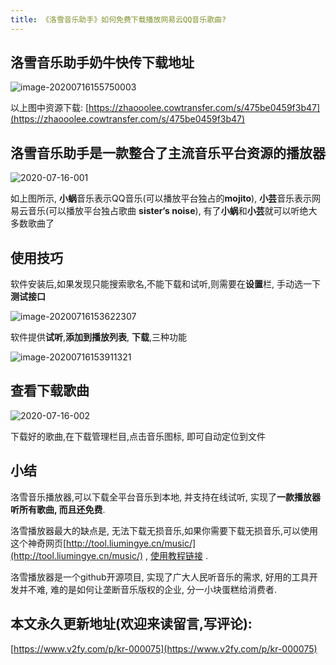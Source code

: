 ```yaml
---
title: 《洛雪音乐助手》如何免费下载播放网易云QQ音乐歌曲?
---
```


## 洛雪音乐助手奶牛快传下载地址



![image-20200716155750003](https://www.v2fy.com/asset/0i/jikemiji/jikemiji-md/kr-000075.assets/image-20200716155750003.png)



以上图中资源下载: [https://zhaooolee.cowtransfer.com/s/475be0459f3b47](https://zhaooolee.cowtransfer.com/s/475be0459f3b47)





## 洛雪音乐助手是一款整合了主流音乐平台资源的播放器



![2020-07-16-001](https://www.v2fy.com/asset/0i/jikemiji/jikemiji-md/kr-000075.assets/2020-07-16-001.gif)



如上图所示, **小蜗**音乐表示QQ音乐(可以播放平台独占的**mojito**), **小芸**音乐表示网易云音乐(可以播放平台独占歌曲 **sister‘s noise**), 有了**小蜗**和**小芸**就可以听绝大多数歌曲了



## 使用技巧



软件安装后,如果发现只能搜索歌名,不能下载和试听,则需要在**设置**栏, 手动选一下**测试接口**



![image-20200716153622307](https://www.v2fy.com/asset/0i/jikemiji/jikemiji-md/kr-000075.assets/image-20200716153622307.png)



软件提供**试听**,**添加到播放列表**, **下载**,三种功能

![image-20200716153911321](https://www.v2fy.com/asset/0i/jikemiji/jikemiji-md/kr-000075.assets/image-20200716153911321.png)



## 查看下载歌曲

![2020-07-16-002](https://www.v2fy.com/asset/0i/jikemiji/jikemiji-md/kr-000075.assets/2020-07-16-002.gif)



下载好的歌曲,在下载管理栏目,点击音乐图标, 即可自动定位到文件



## 小结



洛雪音乐播放器,可以下载全平台音乐到本地, 并支持在线试听, 实现了**一款播放器听所有歌曲, 而且还免费**.



洛雪播放器最大的缺点是, 无法下载无损音乐,如果你需要下载无损音乐,可以使用这个神奇网页[http://tool.liumingye.cn/music/](http://tool.liumingye.cn/music/)  , [使用教程链接](https://www.v2fy.com/p/027_liumingye_music/) .



洛雪播放器是一个github开源项目, 实现了广大人民听音乐的需求, 好用的工具开发并不难, 难的是如何让垄断音乐版权的企业, 分一小块蛋糕给消费者.  


## 本文永久更新地址(欢迎来读留言,写评论):

[https://www.v2fy.com/p/kr-000075](https://www.v2fy.com/p/kr-000075)
